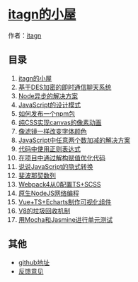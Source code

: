 ﻿# [itagn的小屋]()

作者：[itagn](https://github.com/itagn)

## 目录
1. [itagn的小屋](#README)
1. [基于DES加密的即时通信聊天系统](#docs/InstantMessageSystem)
1. [Node异步的解决方案](#docs/NodeAsync)
1. [JavaScript的设计模式](#docs/JavaScriptDesignPattern)
1. [如何发布一个npm包](#docs/NpmPublish)
1. [纯CSS实现canvas的像素动画](#docs/OnlyCSS)
1. [像滤镜一样改变字体颜色](#docs/FontColor)
1. [JavaScript中任意两个数加减的解决方案](#docs/JavaScriptAddSub)
1. [代码中使用正则表达式](#docs/UseRegExp)
1. [在项目中通过解构赋值优化代码](#docs/ES6Destructuring)
1. [说说JavaScript的隐式转换](#docs/JavaScriptTypeChange)
1. [斐波那契数列](#docs/Fibonacci)
1. [Webpack4从0配置TS+SCSS](#docs/Webpack4)
1. [原生NodeJS网络编程](#docs/NodeWeb)
1. [Vue+TS+Echarts制作可视化组件](#docs/EchartsComponent)
1. [V8的垃圾回收机制](#docs/V8GarbageCollection)
1. [用Mocha和Jasmine进行单元测试](#docs/UnitTest)

## 其他
- [github地址](http://github.com/itagn/blog/)
- [反馈意见](https://github.com/itagn/blog/issues)